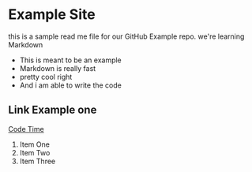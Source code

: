 # Example Site

this is a sample read me file for our GitHub Example repo. we're learning Markdown

* This is meant to be an example 
* Markdown is really fast
* pretty cool right 
* And i  am able to write the code

## Link Example  one
[Code Time](https://www.codetime.io)

1. Item One 
2. Item Two 
3. Item Three